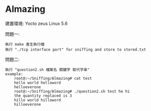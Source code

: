 # Almazing
建置環境: Yocto zeus Linux 5.6 

問題一:
    
    執行 make 產生執行檔
    執行 "./tcp interface port" for sniffing and store to stored.txt
    
問題二:
    
    執行 "question2.sh 檔案名 關鍵字 取代字串" 
    example:
        root@:~/Sniffing/Almazing# cat test
        hello world helloword
        helloeverone
        root@:~/Sniffing/Almazing# ./question2.sh test he hi
        the quantity replaced is 3
        hillo world hilloword
        hilloeverone
